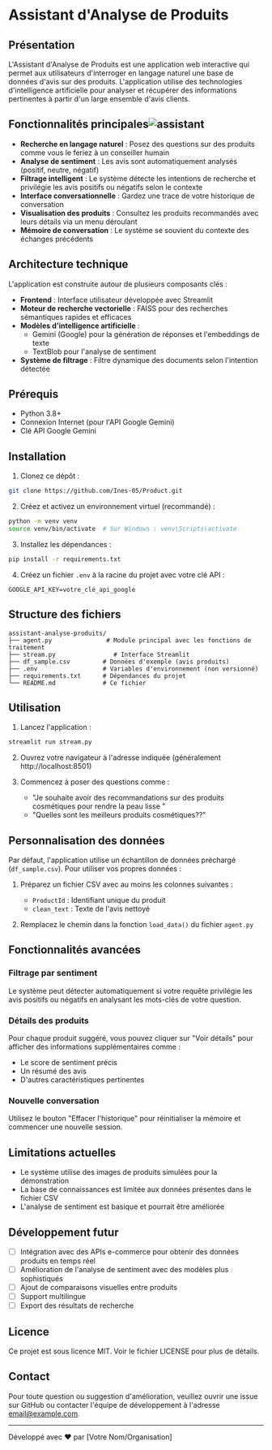 # Assistant d'Analyse de Produits

## Présentation

L'Assistant d'Analyse de Produits est une application web interactive qui permet aux utilisateurs d'interroger en langage naturel une base de données d'avis sur des produits. L'application utilise des technologies d'intelligence artificielle pour analyser et récupérer des informations pertinentes à partir d'un large ensemble d'avis clients.


## Fonctionnalités principales![assistant](https://github.com/user-attachments/assets/5516da12-37ad-488c-97ad-a24ffa16ba1c)


- **Recherche en langage naturel** : Posez des questions sur des produits comme vous le feriez à un conseiller humain
- **Analyse de sentiment** : Les avis sont automatiquement analysés (positif, neutre, négatif) 
- **Filtrage intelligent** : Le système détecte les intentions de recherche et privilégie les avis positifs ou négatifs selon le contexte
- **Interface conversationnelle** : Gardez une trace de votre historique de conversation
- **Visualisation des produits** : Consultez les produits recommandés avec leurs détails via un menu déroulant
- **Mémoire de conversation** : Le système se souvient du contexte des échanges précédents

## Architecture technique

L'application est construite autour de plusieurs composants clés :

- **Frontend** : Interface utilisateur développée avec Streamlit
- **Moteur de recherche vectorielle** : FAISS pour des recherches sémantiques rapides et efficaces
- **Modèles d'intelligence artificielle** :
  - Gemini (Google) pour la génération de réponses et l'embeddings de texte
  - TextBlob pour l'analyse de sentiment
- **Système de filtrage** : Filtre dynamique des documents selon l'intention détectée

## Prérequis

- Python 3.8+
- Connexion Internet (pour l'API Google Gemini)
- Clé API Google Gemini

## Installation

1. Clonez ce dépôt :
```bash
git clone https://github.com/Ines-05/Product.git
```

2. Créez et activez un environnement virtuel (recommandé) :
```bash
python -m venv venv
source venv/bin/activate  # Sur Windows : venv\Scripts\activate
```

3. Installez les dépendances :
```bash
pip install -r requirements.txt
```

4. Créez un fichier `.env` à la racine du projet avec votre clé API :
```
GOOGLE_API_KEY=votre_clé_api_google
```

## Structure des fichiers

```
assistant-analyse-produits/
├── agent.py               # Module principal avec les fonctions de traitement
├── stream.py                # Interface Streamlit
├── df_sample.csv         # Données d'exemple (avis produits)
├── .env                  # Variables d'environnement (non versionné)
├── requirements.txt      # Dépendances du projet
└── README.md             # Ce fichier
```

## Utilisation

1. Lancez l'application :
```bash
streamlit run stream.py
```

2. Ouvrez votre navigateur à l'adresse indiquée (généralement http://localhost:8501)

3. Commencez à poser des questions comme :
   - "Je souhaite avoir des recommandations sur des produits cosmétiques pour rendre la peau lisse "
   - "Quelles sont les meilleurs produits cosmétiques??"

## Personnalisation des données

Par défaut, l'application utilise un échantillon de données préchargé (`df_sample.csv`). Pour utiliser vos propres données :

1. Préparez un fichier CSV avec au moins les colonnes suivantes :
   - `ProductId` : Identifiant unique du produit
   - `clean_text` : Texte de l'avis nettoyé

2. Remplacez le chemin dans la fonction `load_data()` du fichier `agent.py`

## Fonctionnalités avancées

### Filtrage par sentiment

Le système peut détecter automatiquement si votre requête privilégie les avis positifs ou négatifs en analysant les mots-clés de votre question.

### Détails des produits

Pour chaque produit suggéré, vous pouvez cliquer sur "Voir détails" pour afficher des informations supplémentaires comme :
- Le score de sentiment précis
- Un résumé des avis
- D'autres caractéristiques pertinentes

### Nouvelle conversation

Utilisez le bouton "Effacer l'historique" pour réinitialiser la mémoire et commencer une nouvelle session.

## Limitations actuelles

- Le système utilise des images de produits simulées pour la démonstration
- La base de connaissances est limitée aux données présentes dans le fichier CSV
- L'analyse de sentiment est basique et pourrait être améliorée

## Développement futur

- [ ] Intégration avec des APIs e-commerce pour obtenir des données produits en temps réel
- [ ] Amélioration de l'analyse de sentiment avec des modèles plus sophistiqués
- [ ] Ajout de comparaisons visuelles entre produits
- [ ] Support multilingue
- [ ] Export des résultats de recherche

## Licence

Ce projet est sous licence MIT. Voir le fichier LICENSE pour plus de détails.

## Contact

Pour toute question ou suggestion d'amélioration, veuillez ouvrir une issue sur GitHub ou contacter l'équipe de développement à l'adresse email@example.com.

---

Développé avec ❤️ par [Votre Nom/Organisation]

